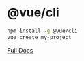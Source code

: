 # @vue/cli

``` sh
npm install -g @vue/cli
vue create my-project
```

[Full Docs](https://github.com/vuejs/vue-cli/tree/dev/docs)
